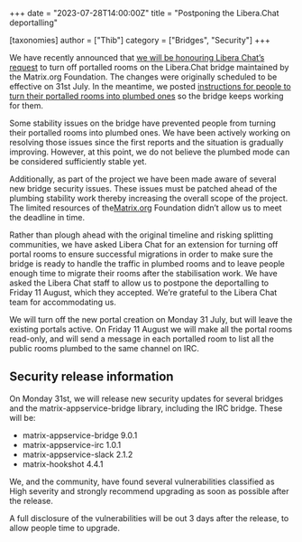 +++
date = "2023-07-28T14:00:00Z"
title = "Postponing the Libera.Chat deportalling"

[taxonomies]
author = ["Thib"]
category = ["Bridges", "Security"]
+++

We have recently announced that [we will be honouring Libera Chat’s request](https://matrix.org/blog/2023/07/deportalling-libera-chat/) to turn off portalled rooms on the Libera.Chat bridge maintained by the Matrix.org Foundation. The changes were originally scheduled to be effective on 31st July. In the meantime, we posted [instructions for people to turn their portalled rooms into plumbed ones](https://matrix.org/blog/2023/07/make-sure-libera-bridge-keeps-working/) so the bridge keeps working for them.

Some stability issues on the bridge have prevented people from turning their portalled rooms into plumbed ones. We have been actively working on resolving those issues since the first reports and the situation is gradually improving. However, at this point, we do not believe the plumbed mode can be considered sufficiently stable yet.

<!-- more -->

Additionally, as part of the project we have been made aware of several new bridge security issues. These issues must be patched ahead of the plumbing stability work thereby increasing the overall scope of the project. The limited resources of the[Matrix.org](http://Matrix.org) Foundation didn’t allow us to meet the deadline in time.

Rather than plough ahead with the original timeline and risking splitting communities, we have asked Libera Chat for an extension for turning off portal rooms to ensure successful migrations in order to make sure the bridge is ready to handle the traffic in plumbed rooms and to leave people enough time to migrate their rooms after the stabilisation work. We have asked the Libera Chat staff to allow us to postpone the deportalling to Friday 11 August, which they accepted. We’re grateful to the Libera Chat team for accommodating us.

We will turn off the new portal creation on Monday 31 July, but will leave the existing portals active. On Friday 11 August we will make all the portal rooms read-only, and will send a message in each portalled room to list all the public rooms plumbed to the same channel on IRC.

## Security release information

On Monday 31st, we will release new security updates for several bridges and the matrix-appservice-bridge library, including the IRC bridge. These will be:

- matrix-appservice-bridge 9.0.1
- matrix-appservice-irc 1.0.1
- matrix-appservice-slack 2.1.2
- matrix-hookshot 4.4.1

We, and the community, have found several vulnerabilities classified as High severity and strongly recommend upgrading as soon as possible after the release.

A full disclosure of the vulnerabilities will be out 3 days after the release, to allow people time to upgrade.
